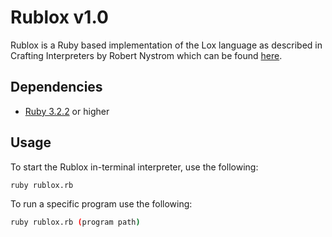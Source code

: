 # Rublox v1.0
Rublox is a Ruby based implementation of the Lox language as described in Crafting Interpreters by Robert Nystrom which can be found [here](https://craftinginterpreters.com/contents.html).

## Dependencies
- [Ruby 3.2.2](https://www.ruby-lang.org/en/news/2023/03/30/ruby-3-2-2-released/) or higher

## Usage
To start the Rublox in-terminal interpreter, use the following:

```bash
ruby rublox.rb
```
To run a specific program use the following:
```bash
ruby rublox.rb (program path)
```
